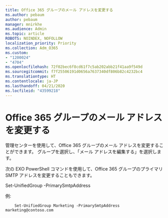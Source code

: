 ```yaml
---
title: Office 365 グループのメール アドレスを変更する
ms.author: pebaum
author: pebaum
manager: mnirkhe
ms.audience: Admin
ms.topic: article
ROBOTS: NOINDEX, NOFOLLOW
localization_priority: Priority
ms.collection: Adm_O365
ms.custom:
- "1200024"
- "4704"
ms.openlocfilehash: 72f02bec6f8cd61f7c5ab202abb21f41aa9f549d
ms.sourcegitcommit: f7f25506191d0656a7637340df806b82c4232bc4
ms.translationtype: HT
ms.contentlocale: ja-JP
ms.lasthandoff: 04/21/2020
ms.locfileid: "43599218"
---
```

# <a name="change-email-address-of-an-office-365-group"></a>Office 365 グループのメール アドレスを変更する

管理センターを使用して、Office 365 グループのメール アドレスを変更することができます。 グループを選択し、「メール アドレスを編集する」を選択します。

次の EXO PowerShell コマンドを使用して、Office 365 グループのプライマリ SMTP アドレスを変更することもできます。

Set-UnifiedGroup <Group Name> -PrimarySmtpAddress <new SMTP Address>

例:

```
    Set-UnifiedGroup Marketing -PrimarySmtpAddress marketing@contoso.com
```

